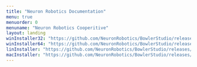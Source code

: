 ```yaml
---
title: "Neuron Robotics Documentation"
menu: true
menuorder: 0
menuname: "Neuron Robotics Cooperitive"
layout: landing
winInstaller32: "https://github.com/NeuronRobotics/BowlerStudio/releases/download/0.8.0/Windows-32-BowlerStudio-0.8.0.exe"
winInstaller64: "https://github.com/NeuronRobotics/BowlerStudio/releases/download/0.8.0/Windows-64-BowlerStudio-0.8.0.exe"
linInstaller: "https://github.com/NeuronRobotics/BowlerStudio/releases/download/0.8.0/Ubuntu-BowlerStudio-0.8.0.deb"
macInstaller: "https://github.com/NeuronRobotics/BowlerStudio/releases/download/0.8.0/MacOSX-BowlerStudio-0.8.0.zip"
---
```


